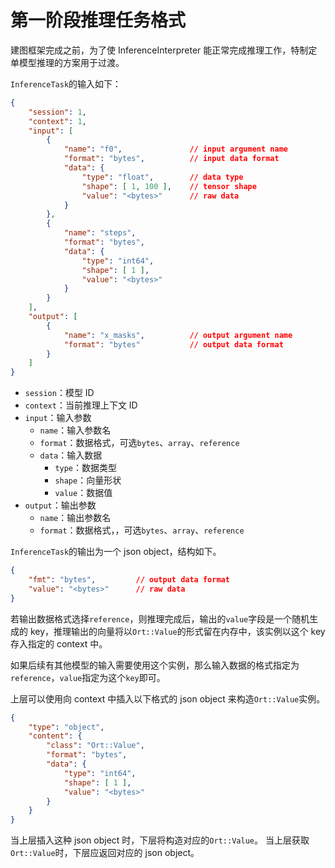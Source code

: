 # 第一阶段推理任务格式

建图框架完成之前，为了使 InferenceInterpreter 能正常完成推理工作，特制定单模型推理的方案用于过渡。

`InferenceTask`的输入如下：

```json
{
    "session": 1,
    "context": 1,
    "input": [
        {
            "name": "f0",               // input argument name
            "format": "bytes",          // input data format
            "data": {        
                "type": "float",        // data type
                "shape": [ 1, 100 ],    // tensor shape
                "value": "<bytes>"      // raw data
            }
        },
        {
            "name": "steps",
            "format": "bytes",
            "data": {
                "type": "int64",
                "shape": [ 1 ],
                "value": "<bytes>"
            }
        }
    ],
    "output": [
        {
            "name": "x_masks",          // output argument name
            "format": "bytes"           // output data format
        }
    ]
}
```
- `session`：模型 ID
- `context`：当前推理上下文 ID
- `input`：输入参数
  - `name`：输入参数名
  - `format`：数据格式，可选`bytes`、`array`、`reference`
  - `data`：输入数据
    - `type`：数据类型
    - `shape`：向量形状
    - `value`：数据值
- `output`：输出参数
  - `name`：输出参数名
  - `format`：数据格式，，可选`bytes`、`array`、`reference`

`InferenceTask`的输出为一个 json object，结构如下。
```json
{
    "fmt": "bytes",         // output data format
    "value": "<bytes>"      // raw data
}
```
若输出数据格式选择`reference`，则推理完成后，输出的`value`字段是一个随机生成的 key，推理输出的向量将以`Ort::Value`的形式留在内存中，该实例以这个 key 存入指定的 context 中。

如果后续有其他模型的输入需要使用这个实例，那么输入数据的格式指定为`reference`，`value`指定为这个`key`即可。

上层可以使用向 context 中插入以下格式的 json object 来构造`Ort::Value`实例。
```json
{
    "type": "object",
    "content": {
        "class": "Ort::Value",
        "format": "bytes",
        "data": {
            "type": "int64",
            "shape": [ 1 ],
            "value": "<bytes>"
        }
    }
}
```
当上层插入这种 json object 时，下层将构造对应的`Ort::Value`。
当上层获取`Ort::Value`时，下层应返回对应的 json object。
